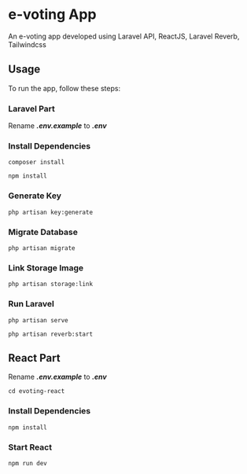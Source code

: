 # e-voting App

An e-voting app developed using Laravel API, ReactJS, Laravel Reverb, Tailwindcss

## Usage

To run the app, follow these steps:

### Laravel Part

Rename **_.env.example_** to **_.env_**

### Install Dependencies

```
composer install
```

```
npm install
```

### Generate Key

```
php artisan key:generate
```

### Migrate Database

```
php artisan migrate
```

### Link Storage Image

```
php artisan storage:link
```

### Run Laravel

```
php artisan serve
```

```
php artisan reverb:start
```

## React Part

Rename **_.env.example_** to **_.env_**

```
cd evoting-react
```

### Install Dependencies

```
npm install
```

### Start React

```
npm run dev
```
